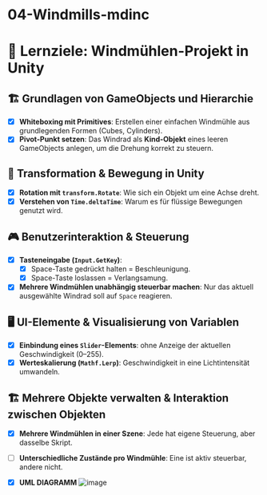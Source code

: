 # 04-Windmills-mdinc
# 🎯 Lernziele: Windmühlen-Projekt in Unity

## 🏗 **Grundlagen von GameObjects und Hierarchie**
- [x] **Whiteboxing mit Primitives**: Erstellen einer einfachen Windmühle aus grundlegenden Formen (Cubes, Cylinders).
- [x] **Pivot-Punkt setzen**: Das Windrad als **Kind-Objekt** eines leeren GameObjects anlegen, um die Drehung korrekt zu steuern.

## 🔄 **Transformation & Bewegung in Unity**
- [x] **Rotation mit `transform.Rotate`**: Wie sich ein Objekt um eine Achse dreht.
- [x] **Verstehen von `Time.deltaTime`**: Warum es für flüssige Bewegungen genutzt wird.

## 🎮 **Benutzerinteraktion & Steuerung**
- [x] **Tasteneingabe (`Input.GetKey`)**: 
  - [x] Space-Taste gedrückt halten = Beschleunigung.
  - [x] Space-Taste loslassen = Verlangsamung.
- [x] **Mehrere Windmühlen unabhängig steuerbar machen**: Nur das aktuell ausgewählte Windrad soll auf `Space` reagieren.

## 🖥 **UI-Elemente & Visualisierung von Variablen**
- [x] **Einbindung eines `Slider`-Elements**: ohne Anzeige der aktuellen Geschwindigkeit (0–255).
- [x] **Werteskalierung (`Mathf.Lerp`)**: Geschwindigkeit in eine Lichtintensität umwandeln.

## 🏗 **Mehrere Objekte verwalten & Interaktion zwischen Objekten**
- [x] **Mehrere Windmühlen in einer Szene**: Jede hat eigene Steuerung, aber dasselbe Skript.
- [ ] **Unterschiedliche Zustände pro Windmühle**: Eine ist aktiv steuerbar, andere nicht.
- [x] **UML DIAGRAMM**
      ![image](https://github.com/user-attachments/assets/1619ca45-1e6c-488e-ac22-aa71cbeead85)

